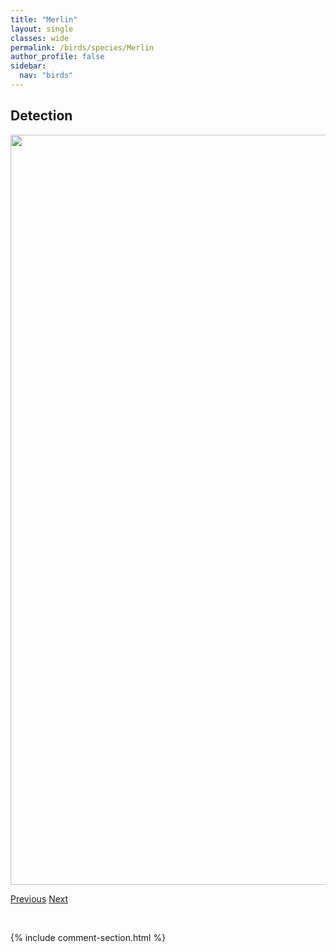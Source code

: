 ```yaml
---
title: "Merlin"
layout: single
classes: wide
permalink: /birds/species/Merlin
author_profile: false
sidebar:
  nav: "birds"
---
```


<h2>Detection</h2>

<a href="https://drive.google.com/uc?export=view&id=1oMz1KWP14meg5MJuT7Q2L9CsuVmeV2Uf">
<img src="https://drive.google.com/uc?export=view&id=1oMz1KWP14meg5MJuT7Q2L9CsuVmeV2Uf" height = "1200" width = "800">
</a>

<a href="/DevelopmentWebsite/birds/species/McCownsLongspur" class="pagination--pager" title="McCown's Longspur">Previous</a> <a href="/DevelopmentWebsite/birds/species/MacgillivrayWarbler" class="pagination--pager" title="MacGillivray's Warbler">Next</a>

<p>&nbsp;</p>

{% include comment-section.html %}
